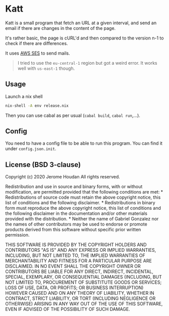 # Katt

Katt is a small program that fetch an URL at a given interval, and send an email if there are changes in the content of the page.


It's rather basic, the page is cURL'd and then compared to the version n-1 to check if there are differences.

It uses [AWS SES](https://aws.amazon.com/ses/) to send mails.
> I tried to use the `eu-central-1` region but got a weird error. It works well with `us-east-1` though.

## Usage

Launch a nix shell
```sh
nix-shell -A env release.nix
```
Then you can use cabal as per usual (`cabal build`, `cabal run`,...).

## Config

You need to have a config file to be able to run this program.
You can find it under `config.json.init`.

## License (BSD 3-clause)

Copyright (c) 2020 Jerome Houdan All rights reserved.

Redistribution and use in source and binary forms, with or without modification, are permitted provided that the following conditions are met: * Redistributions of source code must retain the above copyright notice, this list of conditions and the following disclaimer. * Redistributions in binary form must reproduce the above copyright notice, this list of conditions and the following disclaimer in the documentation and/or other materials provided with the distribution. * Neither the name of Gabriel Gonzalez nor the names of other contributors may be used to endorse or promote products derived from this software without specific prior written permission.

THIS SOFTWARE IS PROVIDED BY THE COPYRIGHT HOLDERS AND CONTRIBUTORS "AS IS" AND ANY EXPRESS OR IMPLIED WARRANTIES, INCLUDING, BUT NOT LIMITED TO, THE IMPLIED WARRANTIES OF MERCHANTABILITY AND FITNESS FOR A PARTICULAR PURPOSE ARE DISCLAIMED. IN NO EVENT SHALL THE COPYRIGHT OWNER OR CONTRIBUTORS BE LIABLE FOR ANY DIRECT, INDIRECT, INCIDENTAL, SPECIAL, EXEMPLARY, OR CONSEQUENTIAL DAMAGES (INCLUDING, BUT NOT LIMITED TO, PROCUREMENT OF SUBSTITUTE GOODS OR SERVICES; LOSS OF USE, DATA, OR PROFITS; OR BUSINESS INTERRUPTION) HOWEVER CAUSED AND ON ANY THEORY OF LIABILITY, WHETHER IN CONTRACT, STRICT LIABILITY, OR TORT (INCLUDING NEGLIGENCE OR OTHERWISE) ARISING IN ANY WAY OUT OF THE USE OF THIS SOFTWARE, EVEN IF ADVISED OF THE POSSIBILITY OF SUCH DAMAGE.
